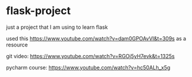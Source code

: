 # flask-project
just a project that I am using to learn flask

used this https://www.youtube.com/watch?v=dam0GPOAvVI&t=309s as a resource

git video:
https://www.youtube.com/watch?v=RGOj5yH7evk&t=1325s

pycharm course:
https://www.youtube.com/watch?v=hc50ALh_x5g
